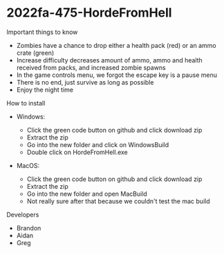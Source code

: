 # 2022fa-475-HordeFromHell

Important things to know
- Zombies have a chance to drop either a health pack (red) or an ammo crate (green)
- Increase difficulty decreases amount of ammo, ammo and health received from packs, and increased zombie spawns
- In the game controls menu, we forgot the escape key is a pause menu
- There is no end, just survive as long as possible
- Enjoy the night time

How to install
- Windows:
  - Click the green code button on github and click download zip
  - Extract the zip
  - Go into the new folder and click on WindowsBuild
  - Double click on HordeFromHell.exe

- MacOS:
  - Click the green code button on github and click download zip
  - Extract the zip
  - Go into the new folder and open MacBuild
  - Not really sure after that because we couldn't test the mac build

Developers
- Brandon
- Aidan
- Greg
